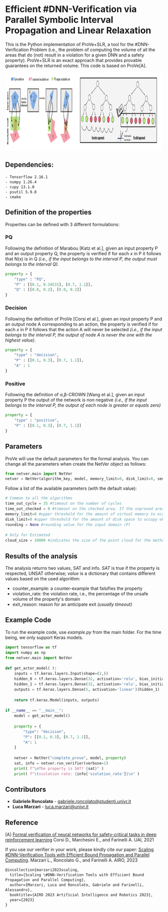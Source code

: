 # Efficient #DNN-Verification via Parallel Symbolic Interval Propagation and Linear Relaxation

This is the Python implementation of ProVe+SLR, a tool for the #DNN-Verification Problem (i.e., the problem of computing the volume of all the areas that do (not) result in a violation for a given DNN and a safety property). ProVe+SLR is an exact approach that provides provable guarantees on the returned volume. This code is based on ProVe[A].


<div style="text-align:center;">    
<img src="images/overview.png" width="1000" height="250" />
</div>


## Dependencies: 
    - Tensorflow 2.16.1
    - numpy 1.26.4
    - cupy 13.1.0
    - psutil 5.9.8
    - cmake

## Definition of the properties
Properties can be defined with 3 different formulations:

### PQ
Following the definition of Marabou [Katz et al.], given an input property P and an output property Q, the property is verified if for each *x* in P it follows that N(x) is in Q *(i.e., if the input belongs to the interval P, the output must belongs to the interval Q)*.
```python
property = {
	"type" : "PQ",
	"P" : [[0.1, 0.34531], [0.7, 1.1]],
	"Q" : [[0.0, 0.2], [0.0, 0.2]]
}
```

### Decision
Following the definition of ProVe [Corsi et al.], given an input property P and an output node A corresponding to an action, the property is verified if for each *x* in P it follows that the action A will never be selected *(i.e., if the input belongs to the interval P, the output of node A is never the one with the highest value)*.
```python
property = {
	"type" : "decision",
	"P" : [[0.1, 0.3], [0.7, 1.1]],
	"A" : 1
}
```

### Positive
Following the definition of α,β-CROWN [Wang et al.], given an input property P the output of the network is non negative *(i.e., if the input belongs to the interval P, the output of each node is greater or equals zero)*
```python
property = {
	"type" : "positive",
	"P" : [[0.1, 0.3], [0.7, 1.1]]
}
```


## Parameters
ProVe will use the default parameters for the formal analysis. You can change all the parameters when create the NetVer object as follows: 
```python
from netver.main import NetVer
netver = NetVer(algorithm_key, model, memory_limit=0, disk_limit=0, semi_formal=True, rounding=3)
```
Follow a list of the available parameters (with the default value):
```python
# Common to all the algorithms
time_out_cycle = 35 #timeout on the number of cycles
time_out_checked = 0 #timeout on the checked area. If the unproved area is less than this value, the algorithm stops returning the residual as a violation
memory_limit=0 #upper threshold for the amount of virtual memory to occupy during parallel computations, 0 indicates the current amount of free available virtual memory as the upper threshold
disk_limit=0 #upper threshold for the amount of disk space to occupy when saving partial results, 0 indicates the current amount of free disk space as the upper threshold
rounding = None #rounding value for the input domain (P)

# Only for Estimated
cloud_size = 10000 #indicates the size of the point cloud for the method
```


## Results of the analysis
The analysis returns two values, SAT and info. *SAT* is true if the property is respected, UNSAT otherwise; *value* is a dictionary that contains different values based on the used algorithm:

- counter_example: a counter-example that falsifies the property 
- violation_rate: the violation rate, i.e., the percentage of the unsafe volume of the property's domain 
- exit_reason: reason for an anticipate exit *(usually timeout)*


## Example Code
To run the example code, use *example.py* from the main folder. For the time being, we only support Keras models.
```python
import tensorflow as tf
import numpy as np
from netver.main import NetVer

def get_actor_model( ):
	inputs = tf.keras.layers.Input(shape=(2,))
	hidden_0 = tf.keras.layers.Dense(32, activation='relu', bias_initializer='random_normal')(inputs)
	hidden_1 = tf.keras.layers.Dense(32, activation='relu', bias_initializer='random_normal')(hidden_0)
	outputs = tf.keras.layers.Dense(5, activation='linear')(hidden_1)

	return tf.keras.Model(inputs, outputs)

if __name__ == "__main__":
	model = get_actor_model()

	property = {
		"type": "decision",
		"P": [[0.1, 0.3], [0.7, 1.1]],
		"A": 1
	}

	netver = NetVer("complete_prove", model, property)
	sat, info = netver.run_verifier(verbose=1)
	print( f"\nThe property is SAT? {sat}" )
	print( f"\tviolation rate: {info['violation_rate']}\n" )
```


## Contributors
*  **Gabriele Roncolato** - gabriele.roncolato@studenti.univr.it
*  **Luca Marzari** - luca.marzari@univr.it

## Reference
[A] [Formal verification of neural networks for safety-critical tasks in deep reinforcement learning](https://proceedings.mlr.press/v161/corsi21a.html) Corsi D., Marchesini E., and Farinelli A. UAI, 2021
    
If you use our verifier in your work, please kindly cite our paper:
[Scaling #DNN-Verification Tools with Efficient Bound Propagation and Parallel Computing](https://arxiv.org/pdf/2312.05890).  Marzari L., Roncolato G., and Farinelli A. AIRO, 2023
```
@incollection{marzari2023scaling,
  title={Scaling \#DNN-Verification Tools with Efficient Bound Propagation and Parallel Computing},
  author={Marzari, Luca and Roncolato, Gabriele and Farinelli, Alessandro},
  booktitle={AIRO 2023 Artificial Intelligence and Robotics 2023},
  year={2023}
}
```
